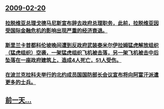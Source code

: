 ## [2009-02-20](/zh/news/2009/02/20/index.md)

### [拉脱维亚总理戈德马尼斯宣布辞去政府总理职务，此前，拉脱维亚因受国际金融危机的影响出现严重的经济衰退。](/zh/news/2009/02/20/拉脱维亚总理戈德马尼斯宣布辞去政府总理职务-此前-拉脱维亚因受国际金融危机的影响出现严重的经济衰退.md)
### [ 斯里兰卡首都科伦坡晚间遭到反政府武装泰米尔伊拉姆猛虎解放组织（猛虎组织）空袭，一架猛虎组织飞机被击落，另一架飞机被击中后坠落在一座政府建筑上，造成4人死亡，51人受伤。](/zh/news/2009/02/20/斯里兰卡首都科伦坡晚间遭到反政府武装泰米尔伊拉姆猛虎解放组织-猛虎组织-空袭-一架猛虎组织飞机被击落-另一架飞机被击中.md)
### [ 在波兰克拉科夫举行的北约成员国国防部长会议宣布将向阿富汗派遣更多的士兵。](/zh/news/2009/02/20/在波兰克拉科夫举行的北约成员国国防部长会议宣布将向阿富汗派遣更多的士兵.md)
## [前一天...](/zh/news/2009/02/18/index.md)

